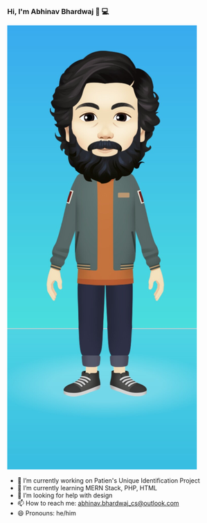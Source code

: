 ### Hi, I'm Abhinav Bhardwaj 👋 💻

<img src="header-image.jpeg">

- 🔭 I’m currently working on Patien's Unique Identification Project
- 🌱 I’m currently learning MERN Stack, PHP, HTML
- 🤔 I’m looking for help with design
- 📫 How to reach me: abhinav.bhardwaj_cs@outlook.com
- 😄 Pronouns: he/him
<!--
- 👯 I’m looking to collaborate on ...
-  ...
- 💬 Ask me about ...
- ⚡ Fun fact: ...
-->
